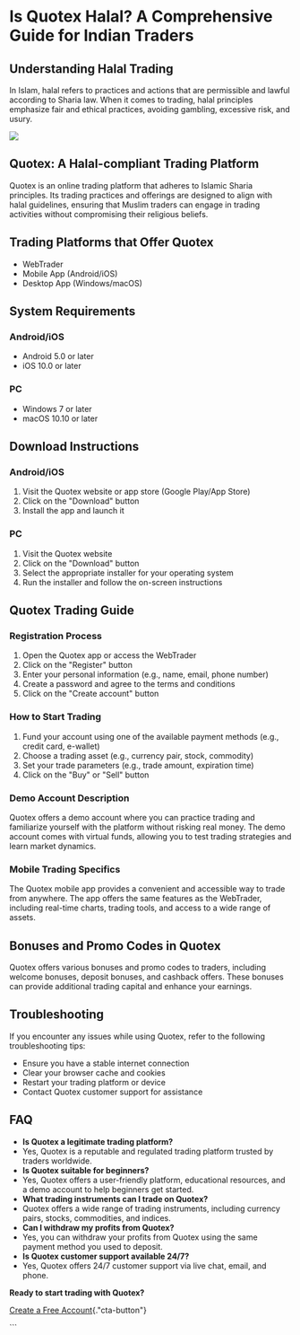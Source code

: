 # Is Quotex Halal? A Comprehensive Guide for Indian Traders

## Understanding Halal Trading

In Islam, halal refers to practices and actions that are permissible and
lawful according to Sharia law. When it comes to trading, halal
principles emphasize fair and ethical practices, avoiding gambling,
excessive risk, and usury.

[![](https://static.quotex.io/files/4_en/300_250.jpg)](https://traff.sbs/brokerqxlid)

## Quotex: A Halal-compliant Trading Platform

Quotex is an online trading platform that adheres to Islamic Sharia
principles. Its trading practices and offerings are designed to align
with halal guidelines, ensuring that Muslim traders can engage in
trading activities without compromising their religious beliefs.

## Trading Platforms that Offer Quotex

-   WebTrader
-   Mobile App (Android/iOS)
-   Desktop App (Windows/macOS)

## System Requirements

### Android/iOS

-   Android 5.0 or later
-   iOS 10.0 or later

### PC

-   Windows 7 or later
-   macOS 10.10 or later

## Download Instructions

### Android/iOS

1.  Visit the Quotex website or app store (Google Play/App Store)
2.  Click on the "Download" button
3.  Install the app and launch it

### PC

1.  Visit the Quotex website
2.  Click on the "Download" button
3.  Select the appropriate installer for your operating system
4.  Run the installer and follow the on-screen instructions

## Quotex Trading Guide

### Registration Process

1.  Open the Quotex app or access the WebTrader
2.  Click on the "Register" button
3.  Enter your personal information (e.g., name, email, phone number)
4.  Create a password and agree to the terms and conditions
5.  Click on the "Create account" button

### How to Start Trading

1.  Fund your account using one of the available payment methods (e.g.,
    credit card, e-wallet)
2.  Choose a trading asset (e.g., currency pair, stock, commodity)
3.  Set your trade parameters (e.g., trade amount, expiration time)
4.  Click on the "Buy" or "Sell" button

### Demo Account Description

Quotex offers a demo account where you can practice trading and
familiarize yourself with the platform without risking real money. The
demo account comes with virtual funds, allowing you to test trading
strategies and learn market dynamics.

### Mobile Trading Specifics

The Quotex mobile app provides a convenient and accessible way to trade
from anywhere. The app offers the same features as the WebTrader,
including real-time charts, trading tools, and access to a wide range of
assets.

## Bonuses and Promo Codes in Quotex

Quotex offers various bonuses and promo codes to traders, including
welcome bonuses, deposit bonuses, and cashback offers. These bonuses can
provide additional trading capital and enhance your earnings.

## Troubleshooting

If you encounter any issues while using Quotex, refer to the following
troubleshooting tips:

-   Ensure you have a stable internet connection
-   Clear your browser cache and cookies
-   Restart your trading platform or device
-   Contact Quotex customer support for assistance

## FAQ

-   **Is Quotex a legitimate trading platform?**
-   Yes, Quotex is a reputable and regulated trading platform trusted by
    traders worldwide.
-   **Is Quotex suitable for beginners?**
-   Yes, Quotex offers a user-friendly platform, educational resources,
    and a demo account to help beginners get started.
-   **What trading instruments can I trade on Quotex?**
-   Quotex offers a wide range of trading instruments, including
    currency pairs, stocks, commodities, and indices.
-   **Can I withdraw my profits from Quotex?**
-   Yes, you can withdraw your profits from Quotex using the same
    payment method you used to deposit.
-   **Is Quotex customer support available 24/7?**
-   Yes, Quotex offers 24/7 customer support via live chat, email, and
    phone.

**Ready to start trading with Quotex?**

[Create a Free
Account](\%22https://broker-qx.pro/sign-up/?lid=1102511\%22){."cta-button"}

\`\`\`

